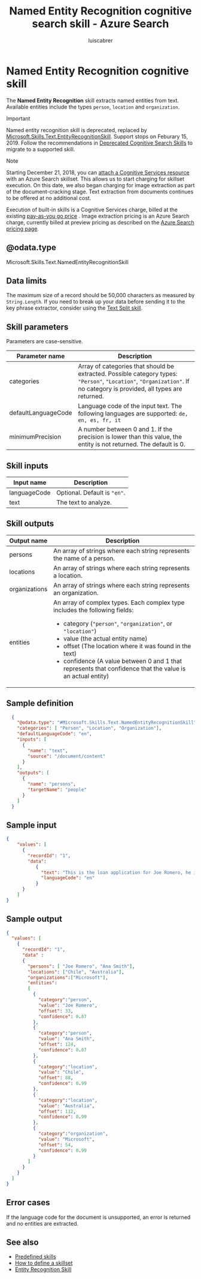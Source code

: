 ﻿---
title: Named Entity Recognition cognitive search skill - Azure Search
description: Extract named entities for person, location and organization from text in an Azure Search cognitive search pipeline.
services: search
manager: pablocas
author: luiscabrer

ms.service: search
ms.devlang: NA
ms.workload: search
ms.topic: conceptual
ms.date: 01/17/2019
ms.author: luisca
ms.custom: seodec2018
---

#	 Named Entity Recognition cognitive skill

The **Named Entity Recognition** skill extracts named entities from text. Available entities include the types `person`, `location` and `organization`.

> [!IMPORTANT]
> Named entity recognition skill is deprecated, replaced by [Microsoft.Skills.Text.EntityRecognitionSkill](cognitive-search-skill-entity-recognition.md). Support stops on Feburary 15, 2019. Follow the recommendations in [Deprecated Cognitive Search Skills](cognitive-search-skill-deprecated.md) to migrate to a supported skill.

> [!NOTE]
> Starting December 21, 2018, you can [attach a Cognitive Services resource](cognitive-search-attach-cognitive-services.md) with an Azure Search skillset. This allows us to start charging for skillset execution. On this date, we also began charging for image extraction as part of the document-cracking stage. Text extraction from documents continues to be offered at no additional cost.
>
> Execution of built-in skills is a Cognitive Services charge, billed at the existing [pay-as-you go price](https://azure.microsoft.com/pricing/details/cognitive-services/)
. Image extraction pricing is an Azure Search charge, currently billed at preview pricing as described on the [Azure Search pricing page](https://go.microsoft.com/fwlink/?linkid=2042400). 


## @odata.type  
Microsoft.Skills.Text.NamedEntityRecognitionSkill

## Data limits
The maximum size of a record should be 50,000 characters as measured by `String.Length`. If you need to break up your data before sending it to the key phrase extractor, consider using the [Text Split skill](cognitive-search-skill-textsplit.md).

## Skill parameters

Parameters are case-sensitive.

| Parameter name	 | Description |
|--------------------|-------------|
| categories	| Array of categories that should be extracted.  Possible category types: `"Person"`, `"Location"`, `"Organization"`. If no category is provided, all types are returned.|
|defaultLanguageCode |	Language code of the input text. The following languages are supported: `de, en, es, fr, it`|
| minimumPrecision	| A number between 0 and 1. If the precision is lower than this value, the entity is not returned. The default is 0.|

## Skill inputs

| Input name	  | Description                   |
|---------------|-------------------------------|
| languageCode	| Optional. Default is `"en"`.  |
| text          | The text to analyze.          |

## Skill outputs

| Output name	  | Description                   |
|---------------|-------------------------------|
| persons	   | An array of strings where each string represents the name of a person. |
| locations  | An array of strings where each string represents a location. |
| organizations  | An array of strings where each string represents an organization. |
| entities | An array of complex types. Each complex type includes the following fields: <ul><li>category (`"person"`, `"organization"`, or `"location"`)</li> <li>value (the actual entity name)</li><li>offset (The location where it was found in the text)</li><li>confidence (A value between 0 and 1 that represents that confidence that the value is an actual entity)</li></ul> |

##	Sample definition

```json
  {
    "@odata.type": "#Microsoft.Skills.Text.NamedEntityRecognitionSkill",
    "categories": [ "Person", "Location", "Organization"],
    "defaultLanguageCode": "en",
    "inputs": [
      {
        "name": "text",
        "source": "/document/content"
      }
    ],
    "outputs": [
      {
        "name": "persons",
        "targetName": "people"
      }
    ]
  }
```
##	Sample input

```json
{
    "values": [
      {
        "recordId": "1",
        "data":
           {
             "text": "This is the loan application for Joe Romero, he is a Microsoft employee who was born in Chile and then moved to Australia… Ana Smith is provided as a reference.",
             "languageCode": "en"
           }
      }
    ]
}
```

##	Sample output

```json
{
  "values": [
    {
      "recordId": "1",
      "data" : 
      {
        "persons": [ "Joe Romero", "Ana Smith"],
        "locations": ["Chile", "Australia"],
        "organizations":["Microsoft"],
        "entities":  
        [
          {
            "category":"person",
            "value": "Joe Romero",
            "offset": 33,
            "confidence": 0.87
          },
          {
            "category":"person",
            "value": "Ana Smith",
            "offset": 124,
            "confidence": 0.87
          },
          {
            "category":"location",
            "value": "Chile",
            "offset": 88,
            "confidence": 0.99
          },
          {
            "category":"location",
            "value": "Australia",
            "offset": 112,
            "confidence": 0.99
          },
          {
            "category":"organization",
            "value": "Microsoft",
            "offset": 54,
            "confidence": 0.99
          }
        ]
      }
    }
  ]
}
```


## Error cases
If the language code for the document is unsupported, an error is returned and no entities are extracted.

## See also

+ [Predefined skills](cognitive-search-predefined-skills.md)
+ [How to define a skillset](cognitive-search-defining-skillset.md)
+ [Entity Recognition Skill](cognitive-search-skill-entity-recognition.md)
